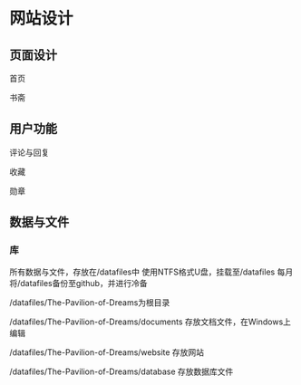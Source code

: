 # 网站设计

## 页面设计

首页

书斋

## 用户功能

评论与回复

收藏

勋章

## 数据与文件

### 库

所有数据与文件，存放在/datafiles中
使用NTFS格式U盘，挂载至/datafiles
每月将/datafiles备份至github，并进行冷备

/datafiles/The-Pavilion-of-Dreams为根目录

/datafiles/The-Pavilion-of-Dreams/documents 存放文档文件，在Windows上编辑

/datafiles/The-Pavilion-of-Dreams/website 存放网站

/datafiles/The-Pavilion-of-Dreams/database 存放数据库文件